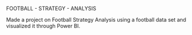 FOOTBALL - STRATEGY - ANALYSIS

Made a project on Football Strategy Analysis using a football data set and visualized it through Power BI.
